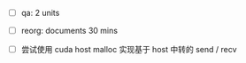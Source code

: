 * [ ] qa: 2 units

* [ ] reorg: documents 30 mins

* [ ] 尝试使用 cuda host malloc 实现基于 host 中转的 send / recv